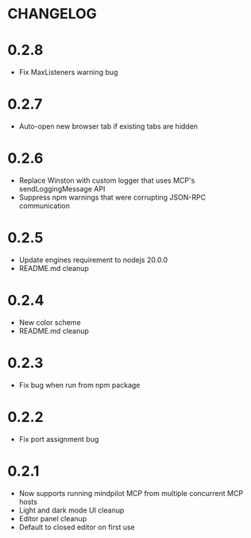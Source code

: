 # CHANGELOG

# 0.2.8
- Fix MaxListeners warning bug

# 0.2.7
- Auto-open new browser tab if existing tabs are hidden

# 0.2.6
- Replace Winston with custom logger that uses MCP's sendLoggingMessage API
- Suppress npm warnings that were corrupting JSON-RPC communication

# 0.2.5
- Update engines requirement to nodejs 20.0.0
- README.md cleanup

# 0.2.4
- New color scheme
- README.md cleanup

# 0.2.3
- Fix bug when run from npm package

# 0.2.2
- Fix port assignment bug

# 0.2.1
- Now supports running mindpilot MCP from multiple concurrent MCP hosts
- Light and dark mode UI cleanup
- Editor panel cleanup
- Default to closed editor on first use

